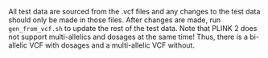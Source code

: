 All test data are sourced from the .vcf files and any changes to the test data should only be made in those files. After changes are made, run `gen_from_vcf.sh` to update the rest of the test data. Note that PLINK 2 does not support multi-allelics and dosages at the same time! Thus, there is a bi-allelic VCF with dosages and a multi-allelic VCF without.